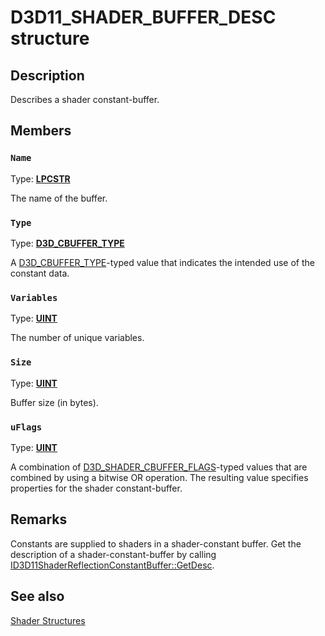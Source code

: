 # D3D11_SHADER_BUFFER_DESC structure

## Description

Describes a shader constant-buffer.

## Members

### `Name`

Type: **[LPCSTR](https://learn.microsoft.com/windows/desktop/WinProg/windows-data-types)**

The name of the buffer.

### `Type`

Type: **[D3D_CBUFFER_TYPE](https://learn.microsoft.com/windows/desktop/api/d3dcommon/ne-d3dcommon-d3d_cbuffer_type)**

A [D3D_CBUFFER_TYPE](https://learn.microsoft.com/windows/desktop/api/d3dcommon/ne-d3dcommon-d3d_cbuffer_type)-typed value that indicates the intended use of the constant data.

### `Variables`

Type: **[UINT](https://learn.microsoft.com/windows/desktop/WinProg/windows-data-types)**

The number of unique variables.

### `Size`

Type: **[UINT](https://learn.microsoft.com/windows/desktop/WinProg/windows-data-types)**

Buffer size (in bytes).

### `uFlags`

Type: **[UINT](https://learn.microsoft.com/windows/desktop/WinProg/windows-data-types)**

A combination of [D3D_SHADER_CBUFFER_FLAGS](https://learn.microsoft.com/windows/desktop/api/d3dcommon/ne-d3dcommon-d3d_shader_cbuffer_flags)-typed values that are combined by using a bitwise OR operation. The resulting value specifies properties for the shader constant-buffer.

## Remarks

Constants are supplied to shaders in a shader-constant buffer. Get the description of a shader-constant-buffer by calling [ID3D11ShaderReflectionConstantBuffer::GetDesc](https://learn.microsoft.com/windows/desktop/api/d3d11shader/nf-d3d11shader-id3d11shaderreflectionconstantbuffer-getdesc).

## See also

[Shader Structures](https://learn.microsoft.com/windows/desktop/direct3d11/d3d11-graphics-reference-shader-structures)